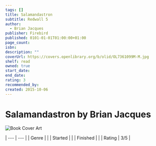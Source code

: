 ```yaml
---
tags: []
title: Salamandastron
subtitle: Redwall 5
author:
  - Brian Jacques
publisher: Firebird
published: 0101-01-01T01:00:00+01:00
page_count: 
isbn: 
description: ""
coverUrl: https://covers.openlibrary.org/b/olid/OL7361099M-M.jpg
shelf: read
owned: true
start_date: 
end_date: 
rating: 3
recommended_by: 
created: 2015-10-06
---
```


# Salamandastron by Brian Jacques

![Book Cover Art](https://covers.openlibrary.org/b/olid/OL7361099M-M.jpg)


| --- | --- |
| Genre |  |
| Started |  |
| Finished |  |
| Rating | 3/5 |

